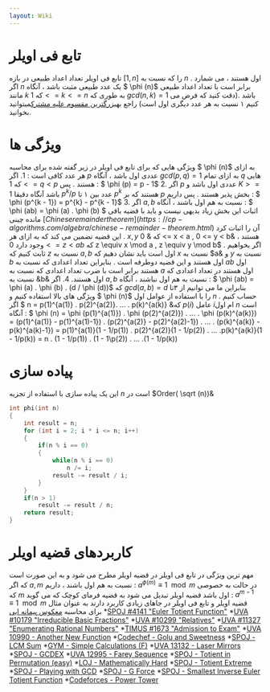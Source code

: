 ```yaml
---
layout: Wiki
---
```


# تابع فی اویلر 
تابع فی اویلر تعداد اعداد طبیعی در بازه $[1 , n]$ را که نسبت به $n$ اول هستند ، می شمارد . اگر $n$ یک عدد طبیعی مثبت باشد ، آنگاه 
$ \phi (n)$ برابر است با تعداد اعداد طبیعی مانند $k$ که $1 <= k <= n$ به طوری که $gcd(n , k) = 1$ باشد .(دقت کنید که فرض می کنیم ۱ نسبت به هر عدد دیگری اول است)
راجع به[بزرگترین مقسوم علیه مشترک]میتوانید بخوانید.

# ویژگی ها
ویژگی هایی که برای تابع فی اویلر در زیر گفته شده برای محاسبه $ \phi (n)$ به ازای هر عدد کافی است :
$1.$ اگر $p$ عددی اول باشد ، آنگاه $gcd(p , q) = 1$ به ازای تمام $q$ هایی که $1 <= q < p$ هستند . پس :
$ \phi (p) = p - 1$
$2.$ اگر $p$ عددی اول باشد و $K >= 1$ باشد آنگاه دقیقا $p^{k} / p$ عدد بین ۱ تا $p^{k}$ هستند که بر $p$ بخش پذیر هستند . پس داریم :
$ \phi (p^{k - 1}) = p^{k} - p^{k - 1}$
$3.$ اگر $a , b$ نسبت به هم اول باشند ، آنگاه :  $ \phi (ab) = \phi (a) . \phi (b) $
اثبات این بخش زیاد بدیهی نیست و باید با قضیه باقی مانده چینی $[Chinese remainder theorem](https://cp-algorithms.com/algebra/chinese-remainder-theorem.html)$ آن را اثبات کرد . این قضیه تضمین می کند که
به ازای هر $x , y$ که  & 0 <= x < a , 0 <= y < b& هستند ، وجود دارد $0 <= z < ab$ که z  \equiv x \mod a , z  \equiv y \mod b$ . اگر بخواهیم
ثابت کنیم که $z$ نسبت به $a , b$ اول است باید نشان دهیم که $x$ نسبت به $a& و $y$ نسبت به $b$ اول هستند و این قضیه دوطرفه است .
بنابراین تعداد اعدادی که نسبت به $ab$ اول هستند برابر است با ضرب تعداد اعدادی که نسبت به $a$ اول هستند در تعداد اعدادی که نسبت به &b& اول هستند.
$4.$ اگر $a , b$ نسبت به هم اول نباشند ، آنگاه : $ \phi (ab) = \phi (a) . \phi (b) . (d / \phi (d))$ که $gcd(a , b) = d$
بنابراین ما می توانیم از ۳تا ویژگی های بالا استفاده کنیم و $ \phi (n)$ را با استفاده از عوامل اول $n$ حساب کنیم .
اگر $ n = p(1)^{a(1)} . p(2)^{a(2)}. ... . p(k)^{a(k)} &که $p(i)$ عامل $i$ام اول $n$ است آنگاه :
$ \phi (n) = \phi (p(1)^{a(1)}) . \phi (p(2)^{a(2)}) . ... . \phi (p(k)^{a(k)}) = (p(1)^{a(1)} - p(1)^{a(1)-1}) . (p(2)^{a(2)} - p(2)^{a(2)-1}) . ... . (p(k)^{a(k)} - p(k)^{a(k)-1})
= p(1)^{a(1)}(1 - 1/p(1)) . p(2)^{a(2)}(1 - 1/p(2)) . ... .p(k)^{a(k)}(1 - 1/p(k)) = n . (1 - 1/p(1)) . (1 - 1\p(2)) . ... .(1 - 1/p(k))

# پیاده سازی
این یک پیاده سازی با استفاده از تجزیه $n$ است در $Order( \sqrt (n))&
```C++
int phi(int n) 
{
    int result = n;
    for (int i = 2; i * i <= n; i++) 
    {
        if(n % i == 0) 
        {
            while(n % i == 0)
                n /= i;
            result -= result / i;
        }
    }
    if(n > 1)
        result -= result / n;
    return result;
}

```
# کاربردهای قضیه اویلر
مهم ترین ویژگی در تابع فی اویلر در قضیه اویلر مطرح می شود و به این صورت است که اگر $a , m$ نسبت به هم اول باشند ، داریم : $a^{ \phi (m)} \equiv 1 \mod m$
در حالت به خصوصی که $m$ اول باشد قضیه اویلر تبدیل می شود به قضیه فرمای کوچک که می گوید : $a^{m - 1} \equiv 1 \mod m$
قضیه اویلر و تابع فی اویلر در جاهای زیادی کاربرد دارند به عنوان مثال برای محاسبه [معکوس پیمانه ایی]()
*[SPOJ #4141 "Euler Totient Function"](https://www.spoj.com/problems/ETF/)
*[UVA #10179 "Irreducible Basic Fractions"](https://uva.onlinejudge.org/index.php?option=onlinejudge&page=show_problem&problem=1120)
*[UVA #10299 "Relatives"](https://uva.onlinejudge.org/index.php?option=onlinejudge&page=show_problem&problem=1240)
*[UVA #11327 "Enumerating Rational Numbers"](https://uva.onlinejudge.org/index.php?option=com_onlinejudge&Itemid=8&page=show_problem&problem=2302)
*[TIMUS #1673 "Admission to Exam"](http://acm.timus.ru/problem.aspx?space=1&num=1673)
*[UVA 10990 - Another New Function](https://uva.onlinejudge.org/index.php?option=onlinejudge&page=show_problem&problem=1931)
*[Codechef - Golu and Sweetness](https://www.codechef.com/problems/COZIE)
*[SPOJ - LCM Sum](https://www.spoj.com/problems/LCMSUM/)
*[GYM - Simple Calculations (F)](http://codeforces.com/gym/100975)
*[UVA 13132 - Laser Mirrors](https://uva.onlinejudge.org/index.php?option=com_onlinejudge&Itemid=8&page=show_problem&problem=5043)
*[SPOJ - GCDEX](https://www.spoj.com/problems/GCDEX/)
*[UVA 12995 - Farey Sequence](https://uva.onlinejudge.org/index.php?option=com_onlinejudge&Itemid=8&page=show_problem&problem=4878)
*[SPOJ - Totient in Permutation (easy)](https://www.spoj.com/problems/TIP1/)
*[LOJ - Mathematically Hard](http://lightoj.com/login_main.php?url=volume_showproblem.php?problem=1007)
*[SPOJ - Totient Extreme](https://www.spoj.com/problems/DCEPCA03/)
*[SPOJ - Playing with GCD](https://www.spoj.com/problems/NAJPWG/)
*[SPOJ - G Force](https://www.spoj.com/problems/DCEPC12G/)
*[SPOJ - Smallest Inverse Euler Totient Function](https://www.spoj.com/problems/INVPHI/)
*[Codeforces - Power Tower](http://codeforces.com/problemset/problem/906/D)

[بزرگترین مقسوم علیه مشترک]:euclid_gcd
[معکوس پیمانه ایی]:modular_inverse
